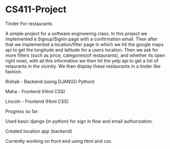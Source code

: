 # CS411-Project
Tinder For restaurants 

A simple project for a software engineering class. In this project we implemented a Signup/Signin page with a confirmation email. Then after that we implemented a location/filter page in which 
we hit the google maps api to get the longitude and latitude for a users location. Then we ask for more filters (such as price, categories(of restaurants), and whether its open right now), with
all this information we then hit the yelp api to get a list of retaurants in the vicinity. We then display these restaurants in a tinder like fashion.

Rishab - Backend (using DJANGO Python)

Maha - Frontend (Html CSS)

Lincoln - Frontend (Html CSS)

Progress so far:

Used basic django (in python) for sign in flow and email authorization. 

Created location app (backend)

Currently working on front end using html and css.
